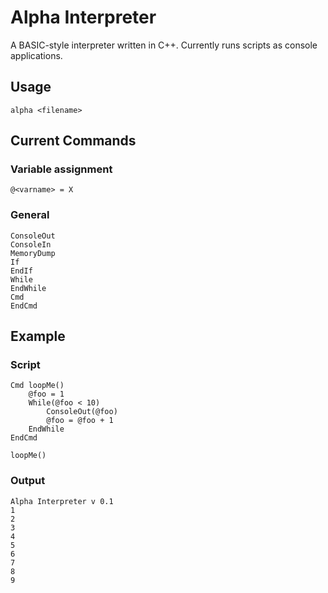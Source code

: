 # Alpha Interpreter

A BASIC-style interpreter written in C++. Currently runs scripts as console applications.

## Usage

```
alpha <filename>
```

## Current Commands

### Variable assignment

```
@<varname> = X
```

### General

```
ConsoleOut
ConsoleIn
MemoryDump
If
EndIf
While
EndWhile
Cmd
EndCmd
```

## Example

### Script

```
Cmd loopMe()
	@foo = 1
	While(@foo < 10)
		ConsoleOut(@foo)
		@foo = @foo + 1
	EndWhile
EndCmd

loopMe()
```

### Output

```
Alpha Interpreter v 0.1
1
2
3
4
5
6
7
8
9

```
